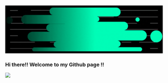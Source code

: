 <a href="https://www.linkedin.com/in/kamarajsivva/" rel="some text">![](https://github.com/ksivva/ksivva/blob/master/github_banner.gif)</a>

### Hi there!! Welcome to my Github page !!

<img
  src="https://github-readme-stats.vercel.app/api?username=ksivva&count_private=true&icon_color=FD9047&custom_title=Kamaraj's+GitHub+Stats&show_icons=true&theme=dark&count_private=true"
/>
